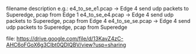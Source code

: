 filename description e.g.:
e4_to_se_e1.pcap -> Edge 4 send udp packets to Superedge, pcap from Edge 1
e4_to_se_e4.pcap -> Edge 4 send udp packets to Superedge, pcap from Edge 4
e4_to_se_se.pcap -> Edge 4 send udp packets to Superedge, pcap from Superedge


file: https://drive.google.com/file/d/13KavZ4zC-AHC6oFGoX6g3CIbt0QDlQBV/view?usp=sharing
